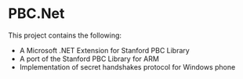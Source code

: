 # PBC.Net
This project contains the following: 
- A Microsoft .NET Extension for Stanford PBC Library  
- A port of the Stanford PBC Library for ARM
- Implementation of secret handshakes protocol for Windows phone
